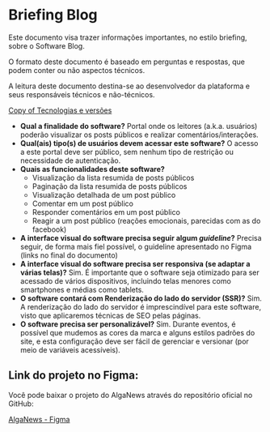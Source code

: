 # Briefing Blog

Este documento visa trazer informações importantes, no estilo briefing, sobre o Software Blog.

O formato deste documento é baseado em perguntas e respostas, que podem conter ou não aspectos técnicos.

A leitura deste documento destina-se ao desenvolvedor da plataforma e seus responsáveis técnicos e não-técnicos.

[Copy of Tecnologias e versões](Briefing%20Blog%20256d9f6ae1c24fbfb73e095b3c665de4/Copy%20of%20Tecnologias%20e%20verso%CC%83es%2024d369b75d70470dac4ffa2908325650.csv)

- **Qual a finalidade do software?**
Portal onde os leitores (a.k.a. usuários) poderão visualizar os posts públicos e realizar comentários/interações.
- **Qual(ais) tipo(s) de usuários devem acessar este software?**
O acesso a este portal deve ser público, sem nenhum tipo de restrição ou necessidade de autenticação.
- **Quais as funcionalidades deste software?**
    - Visualização da lista resumida de posts públicos
    - Paginação da lista resumida de posts públicos
    - Visualização detalhada de um post público
    - Comentar em um post público
    - Responder comentários em um post público
    - Reagir a um post público (reações emocionais, parecidas com as do facebook)
- **A interface visual do software precisa seguir algum *guideline*?**
Precisa seguir, de forma mais fiel possível, o guideline apresentado no Figma (links no final do documento)
- **A interface visual do software precisa ser responsiva (se adaptar a várias telas)?**
Sim. É importante que o software seja otimizado para ser acessado de vários dispositivos, incluindo telas menores como smartphones e médias como tablets.
- **O software contará com Renderização do lado do servidor (SSR)?**
Sim. A renderização do lado do servidor é imprescindível para este software, visto que aplicaremos técnicas de SEO pelas páginas.
- **O software precisa ser personalizável?**
Sim. Durante eventos, é possível que mudemos as cores da marca e alguns estilos padrões do site, e esta configuração deve ser fácil de gerenciar e versionar (por meio de variáveis acessíveis).

## Link do projeto no Figma:

Você pode baixar o projeto do AlgaNews através do repositório oficial no GitHub:

[AlgaNews - Figma](https://github.com/algaworks/alganews-figma)
